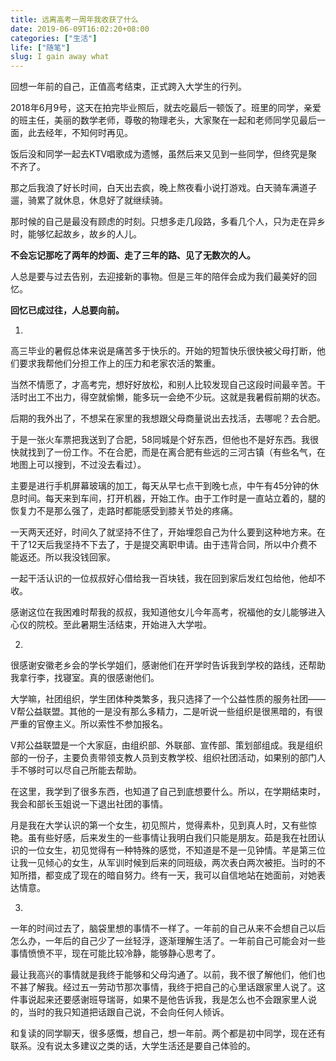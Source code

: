 ```yaml
---
title: 远离高考一周年我收获了什么
date: 2019-06-09T16:02:20+08:00
categories: ["生活"]
life: ["随笔"]
slug: I gain away what
---
```


回想一年前的自己，正值高考结束，正式跨入大学生的行列。

2018年6月9号，这天在拍完毕业照后，就去吃最后一顿饭了。班里的同学，亲爱的班主任，美丽的数学老师，尊敬的物理老头，大家聚在一起和老师同学见最后一面，此去经年，不知何时再见。

饭后没和同学一起去KTV唱歌成为遗憾，虽然后来又见到一些同学，但终究是聚不齐了。

那之后我浪了好长时间，白天出去疯，晚上熬夜看小说打游戏。白天骑车满道子遛，骑累了就休息，休息好了就继续骑。

那时候的自己是最没有顾虑的时刻。只想多走几段路，多看几个人，只为走在异乡时，能够忆起故乡，故乡的人儿。

**不会忘记那吃了两年的炒面、走了三年的路、见了无数次的人。**

人总是要与过去告别，去迎接新的事物。但是三年的陪伴会成为我们最美好的回忆。

**回忆已成过往，人总要向前。**

1.

高三毕业的暑假总体来说是痛苦多于快乐的。开始的短暂快乐很快被父母打断，他们要求我帮他们分担工作上的压力和老家农活的繁重。

当然不情愿了，才高考完，想好好放松，和别人比较发现自己这段时间最辛苦。干活时出工不出力，得空就偷懒，能多玩一会绝不少玩。这就是我暑假前期的状态。

后期的我外出了，不想呆在家里的我想跟父母商量说出去找活，去哪呢？去合肥。

于是一张火车票把我送到了合肥，58同城是个好东西，但他也不是好东西。我很快就找到了一份工作。不在合肥，而是在离合肥有些远的三河古镇（有些名气，在地图上可以搜到，不过没去看过）。

主要是进行手机屏幕玻璃的加工，每天从早七点干到晚七点，中午有45分钟的休息时间。每天来到车间，打开机器，开始工作。由于工作时是一直站立着的，腿的恢复力不是那么强了，走路时都能感受到膝关节处的疼痛。

一天两天还好，时间久了就坚持不住了，开始埋怨自己为什么要到这种地方来。在干了12天后我坚持不下去了，于是提交离职申请。由于违背合同，所以中介费不能返还。所以我没钱回家。

一起干活认识的一位叔叔好心借给我一百块钱，我在回到家后发红包给他，他却不收。

感谢这位在我困难时帮我的叔叔，我知道他女儿今年高考，祝福他的女儿能够进入心仪的院校。至此暑期生活结束，开始进入大学啦。

2.

很感谢安徽老乡会的学长学姐们，感谢他们在开学时告诉我到学校的路线，还帮助我拿行李，找寝室。真的很感谢他们。

大学嘛，社团组织，学生团体种类繁多，我只选择了一个公益性质的服务社团——V帮公益联盟。其他的一是没有那么多精力，二是听说一些组织是很黑暗的，有很严重的官僚主义。所以索性不参加报名。

V邦公益联盟是一个大家庭，由组织部、外联部、宣传部、策划部组成。我是组织部的一份子，主要负责带领支教人员到支教学校、组织社团活动，如果别的部门人手不够时可以尽自己所能去帮助。

在这里，我学到了很多东西，也知道了自己到底想要什么。所以，在学期结束时，我会和部长玉姐说一下退出社团的事情。

月是我在大学认识的第一个女生，初见照片，觉得素朴，见到真人时，又有些惊艳。虽有些好感，后来发生的一些事情让我明白我们只能是朋友。茹是我在社团认识的一位女生，初见觉得有一种特殊的感觉，不知道是不是一见钟情。芊是第三位让我一见倾心的女生，从军训时候到后来的同班级，两次表白两次被拒。当时的不知所措，都变成了现在的暗自努力。终有一天，我可以自信地站在她面前，对她表达情意。

3.

一年的时间过去了，脑袋里想的事情不一样了。一年前的自己从来不会想自己以后怎么办，一年后的自己少了一丝轻浮，逐渐理解生活了。一年前自己可能会对一些事情愤愤不平，现在可能比较冷静，能够静心思考了。

最让我高兴的事情就是我终于能够和父母沟通了。以前，我不很了解他们，他们也不甚了解我。经过五一劳动节那次事情，我终于把自己的心里话跟家里人说了。这件事说起来还要感谢班导瑞哥，如果不是他告诉我，我是怎么也不会跟家里人说的，当时的我只知道把话跟自己说，不会向任何人倾诉。

和复读的同学聊天，很多感慨，想自己，想一年前。两个都是初中同学，现在还有联系。没有说太多建议之类的话，大学生活还是要自己体验的。